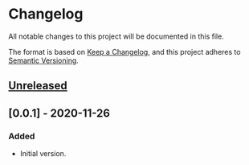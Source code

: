 # Changelog
All notable changes to this project will be documented in this file.

The format is based on [Keep a Changelog](https://keepachangelog.com/en/1.0.0/),
and this project adheres to [Semantic Versioning](https://semver.org/spec/v2.0.0.html).

## [Unreleased]

## [0.0.1] - 2020-11-26
### Added
- Initial version.

[Unreleased]: https://github.com/elizagamedev/unity-emacs/compare/v0.1.0...HEAD
[0.1.0]: https://github.com/elizagamedev/unity-emacs/releases/tag/v0.1.0
